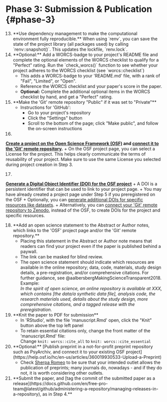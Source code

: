 # Phase 3: Submission & Publication {#phase-3}

13. <!--S: Use dependency management to make the computational environment fully reproducible-->**Use dependency management to make the computational environment fully reproducible.** When using `renv`, you can save the state of the project library (all packages used) by calling `renv::snapshot()`. This updates the lockfile, `renv.lock`.

14. <!--S: Optional: Add a WORCS-badge to your project's README file-->**Optional:** Add a WORCS-badge to your project's README file and complete the optional elements of the WORCS checklist to qualify for a "Perfect" rating. Run the `check_worcs()` function to see whether your project adheres to the WORCS checklist (see `worcs::checklist`)
    + This adds a WORCS-badge to your 'README.md' file, with a rank of "Fail", "Limited", or "Open".
    + Reference the WORCS checklist and your paper's score in the paper.
    + **Optional:** Complete the additional optional items in the WORCS checklist by hand, and get a "Perfect" rating.

15. <!--S: Make a Private 'Git' remote repository Public-->**Make the 'Git' remote repository "Public" if it was set to "Private"**
    + Instructions for 'GitHub': 
        - Go to your project's repository
        - Click the "Settings" button
        - Scroll to the bottom of the page; click "Make public", and follow the on-screen instructions

16. <!--S: [Create a project page on the Open Science Framework (OSF)](https://help.osf.io/hc/en-us/articles/360019737594-Create-a-Project) and [connect it to the 'Git' remote repository](https://help.osf.io/hc/en-us/articles/360019929813-Connect-GitHub-to-a-Project)-->
**[Create a project on the Open Science Framework (OSF)](https://help.osf.io/hc/en-us/articles/360019737594-Create-a-Project) and [connect it to the 'Git' remote repository](https://help.osf.io/hc/en-us/articles/360019929813-Connect-GitHub-to-a-Project).**
    + On the OSF project page, you can select a License for the project. This helps clearly communicate the terms of reusability of your project. Make sure to use the same License you selected during project creation in Step 3.

17. <!--S: [Generate a Digital Object Identifier (DOI) for the OSF project](https://help.osf.io/hc/en-us/articles/360019931013-Create-DOIs)-->
**[Generate a Digital Object Identifier (DOI) for the OSF project](https://help.osf.io/hc/en-us/articles/360019931013-Create-DOIs)**
    + A DOI is a persistent identifier that can be used to link to your project page.
    + You may have already created a project page under Step 5 if you preregistered on the OSF
    + Optionally, you can [generate additional DOIs for specific resources like datasets](https://help.osf.io/hc/en-us/articles/360019931173-Sharing-data).
    + Alternatively, you can [connect your 'Git' remote repository to Zenodo](https://guides.github.com/activities/citable-code/), instead of the OSF, to create DOIs for the project and specific resources.

18. <!--S: Add an open science statement to the Abstract or Author notes, which links to the 'OSF' project page and/or the 'Git' remote repository-->**Add an open science statement to the Abstract or Author notes, which links to the 'OSF' project page and/or the 'Git' remote repository.** 
    + Placing this statement in the Abstract or Author note means that readers can find your project even if the paper is published behind a paywall.
    + The link can be masked for blind review.
    + The open science statement should indicate which resources are available in the online repository; data, code, materials, study design details, a pre-registration, and/or comprehensive citations. For further guidance, see @aalbersbergMakingScienceTransparent2018. Example:  
    _In the spirit of open science, an online repository is available at XXX,
    which contains [the data/a synthetic data file], analysis code, the research
    materials used, details about the study design, more comprehensive citations,
    and a tagged release with the preregistration._

19. <!--S: Render the dynamic document to PDF-->**Knit the paper to PDF for submission**
    + In 'RStudio', with the file 'manuscript.Rmd' open, click the "Knit" button above the top left panel
    + To retain essential citations only, change the front matter of the 'manuscript.Rmd' file:  
    Change `knit: worcs::cite_all` to `knit: worcs::cite_essential`

20. <!--S: Optional: [Publish the PDF as a preprint, and add it to the OSF project](https://help.osf.io/hc/en-us/articles/360019930533-Upload-a-Preprint)-->**Optional:** [Publish preprint in a not-for-profit preprint repository such as PsyArchiv, and connect it to your existing OSF project](https://help.osf.io/hc/en-us/articles/360019930533-Upload-a-Preprint)
    + Check [Sherpa Romeo](http://sherpa.ac.uk/romeo/index.php) to be sure that your intended outlet allows the publication of preprints; many journals do, nowadays - and if they do not, it is worth considering other outlets.

21. <!--S: Submit the paper, and [tag the commit of the submitted paper as a release](https://docs.github.com/en/free-pro-team@latest/github/administering-a-repository/managing-releases-in-a-repository) of the submitted paper as a release, as in Step 4.-->**Submit the paper, and [tag the commit of the submitted paper as a release](https://docs.github.com/en/free-pro-team@latest/github/administering-a-repository/managing-releases-in-a-repository), as in Step 4.**
